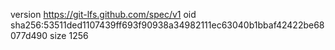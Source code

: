 version https://git-lfs.github.com/spec/v1
oid sha256:53511ded1107439ff693f90938a34982111ec63040b1bbaf42422be68077d490
size 1256
